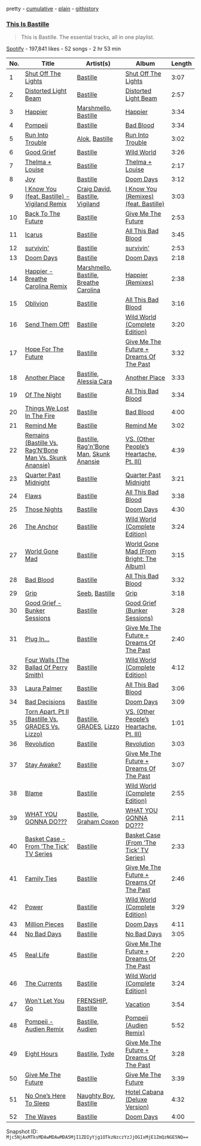 pretty - [cumulative](/playlists/cumulative/37i9dQZF1DZ06evO4xeFWM.md) - [plain](/playlists/plain/37i9dQZF1DZ06evO4xeFWM) - [githistory](https://github.githistory.xyz/mackorone/spotify-playlist-archive/blob/main/playlists/plain/37i9dQZF1DZ06evO4xeFWM)

### [This Is Bastille](https://open.spotify.com/playlist/37i9dQZF1DZ06evO4xeFWM)

> This is Bastille\. The essential tracks, all in one playlist.

[Spotify](https://open.spotify.com/user/spotify) - 197,841 likes - 52 songs - 2 hr 53 min

| No. | Title | Artist(s) | Album | Length |
|---|---|---|---|---|
| 1 | [Shut Off The Lights](https://open.spotify.com/track/6Au9UDzjeGFen7qMEDKju7) | [Bastille](https://open.spotify.com/artist/7EQ0qTo7fWT7DPxmxtSYEc) | [Shut Off The Lights](https://open.spotify.com/album/3tCwAtRvtyPDYQnKPXnJD7) | 3:07 |
| 2 | [Distorted Light Beam](https://open.spotify.com/track/7bREivF1RTm0vOYB2wi7nE) | [Bastille](https://open.spotify.com/artist/7EQ0qTo7fWT7DPxmxtSYEc) | [Distorted Light Beam](https://open.spotify.com/album/5FnEu6Hpo6dZ8qIp3BX5Bz) | 2:57 |
| 3 | [Happier](https://open.spotify.com/track/2dpaYNEQHiRxtZbfNsse99) | [Marshmello](https://open.spotify.com/artist/64KEffDW9EtZ1y2vBYgq8T), [Bastille](https://open.spotify.com/artist/7EQ0qTo7fWT7DPxmxtSYEc) | [Happier](https://open.spotify.com/album/78EicdHZr5XBWD7llEZ1Jh) | 3:34 |
| 4 | [Pompeii](https://open.spotify.com/track/6fNhZRFEkBfgW39W3wKARJ) | [Bastille](https://open.spotify.com/artist/7EQ0qTo7fWT7DPxmxtSYEc) | [Bad Blood](https://open.spotify.com/album/1jUoeAbO2HCADZ1uiyLYIo) | 3:34 |
| 5 | [Run Into Trouble](https://open.spotify.com/track/5C2mUkFTs51bizl4LAaqRy) | [Alok](https://open.spotify.com/artist/0NGAZxHanS9e0iNHpR8f2W), [Bastille](https://open.spotify.com/artist/7EQ0qTo7fWT7DPxmxtSYEc) | [Run Into Trouble](https://open.spotify.com/album/2Cfzwp8KLSsL7oul0sGirP) | 3:02 |
| 6 | [Good Grief](https://open.spotify.com/track/6IGA5YrFiEr5ANrMqKkR6H) | [Bastille](https://open.spotify.com/artist/7EQ0qTo7fWT7DPxmxtSYEc) | [Wild World](https://open.spotify.com/album/5NfeW0DqFVT3Su3kHBgTf4) | 3:26 |
| 7 | [Thelma + Louise](https://open.spotify.com/track/4UxATpWvXewD5EZUW01EeQ) | [Bastille](https://open.spotify.com/artist/7EQ0qTo7fWT7DPxmxtSYEc) | [Thelma + Louise](https://open.spotify.com/album/4C5H43XMaCWlOqqHP7qXd7) | 2:17 |
| 8 | [Joy](https://open.spotify.com/track/6Tt1P5CLUrl59oSOTVxON0) | [Bastille](https://open.spotify.com/artist/7EQ0qTo7fWT7DPxmxtSYEc) | [Doom Days](https://open.spotify.com/album/2QzbL1DICo4xZnWr8Sw4fF) | 3:12 |
| 9 | [I Know You \(feat\. Bastille\) \- Vigiland Remix](https://open.spotify.com/track/1byydVLDAt7An5Pk3SuL5j) | [Craig David](https://open.spotify.com/artist/2JyWXPbkqI5ZJa3gwqVa0c), [Bastille](https://open.spotify.com/artist/7EQ0qTo7fWT7DPxmxtSYEc), [Vigiland](https://open.spotify.com/artist/3tLYpanVDomWAZqF82NPds) | [I Know You \(Remixes\) \(feat\. Bastille\)](https://open.spotify.com/album/2WhixOxit7FV5fyM3XQTwo) | 3:03 |
| 10 | [Back To The Future](https://open.spotify.com/track/2i6j4kdRKZV4Y62I2bD1QC) | [Bastille](https://open.spotify.com/artist/7EQ0qTo7fWT7DPxmxtSYEc) | [Give Me The Future](https://open.spotify.com/album/2Jxhndt77Zu0Y5TVXM37ho) | 2:53 |
| 11 | [Icarus](https://open.spotify.com/track/3aO4GaEhtu1UanIGKefdD3) | [Bastille](https://open.spotify.com/artist/7EQ0qTo7fWT7DPxmxtSYEc) | [All This Bad Blood](https://open.spotify.com/album/5G6oMu9zNW2acdV0lqzI3L) | 3:45 |
| 12 | [survivin'](https://open.spotify.com/track/1lwvJQGhdq6Kyr4BBquf23) | [Bastille](https://open.spotify.com/artist/7EQ0qTo7fWT7DPxmxtSYEc) | [survivin'](https://open.spotify.com/album/3aFhgv33grS5tIxAUqwtBC) | 2:53 |
| 13 | [Doom Days](https://open.spotify.com/track/1TkXApzsz0a6YRArjbqprt) | [Bastille](https://open.spotify.com/artist/7EQ0qTo7fWT7DPxmxtSYEc) | [Doom Days](https://open.spotify.com/album/2QzbL1DICo4xZnWr8Sw4fF) | 2:18 |
| 14 | [Happier \- Breathe Carolina Remix](https://open.spotify.com/track/31OqWK8Lc6GnUbnLG3GqPX) | [Marshmello](https://open.spotify.com/artist/64KEffDW9EtZ1y2vBYgq8T), [Bastille](https://open.spotify.com/artist/7EQ0qTo7fWT7DPxmxtSYEc), [Breathe Carolina](https://open.spotify.com/artist/53M4Iv2RkzzxFFvW2B1jhC) | [Happier \(Remixes\)](https://open.spotify.com/album/16M1uToqnw9bPO8wv8ypeE) | 2:38 |
| 15 | [Oblivion](https://open.spotify.com/track/3IvSKBO9Fu4yEWRPXvfrLU) | [Bastille](https://open.spotify.com/artist/7EQ0qTo7fWT7DPxmxtSYEc) | [All This Bad Blood](https://open.spotify.com/album/5G6oMu9zNW2acdV0lqzI3L) | 3:16 |
| 16 | [Send Them Off!](https://open.spotify.com/track/4Wg7VfvO7NVG57R8cSPDQG) | [Bastille](https://open.spotify.com/artist/7EQ0qTo7fWT7DPxmxtSYEc) | [Wild World \(Complete Edition\)](https://open.spotify.com/album/1qKjUIVG8KmtYceDBWjfqE) | 3:20 |
| 17 | [Hope For The Future](https://open.spotify.com/track/4fpypp2U7V67RvzEJxXYe9) | [Bastille](https://open.spotify.com/artist/7EQ0qTo7fWT7DPxmxtSYEc) | [Give Me The Future + Dreams Of The Past](https://open.spotify.com/album/2dssFgPLHm6Y1mINk3JNJ8) | 3:32 |
| 18 | [Another Place](https://open.spotify.com/track/2Fn4gZI3MAeWTiv7cSVxZQ) | [Bastille](https://open.spotify.com/artist/7EQ0qTo7fWT7DPxmxtSYEc), [Alessia Cara](https://open.spotify.com/artist/2wUjUUtkb5lvLKcGKsKqsR) | [Another Place](https://open.spotify.com/album/3PshhNStqCBXDzWm5O1VsE) | 3:33 |
| 19 | [Of The Night](https://open.spotify.com/track/7BNDyzwDboNRR2wmd7GSew) | [Bastille](https://open.spotify.com/artist/7EQ0qTo7fWT7DPxmxtSYEc) | [All This Bad Blood](https://open.spotify.com/album/5G6oMu9zNW2acdV0lqzI3L) | 3:34 |
| 20 | [Things We Lost In The Fire](https://open.spotify.com/track/3pm1X3oQBKQ4vcp3i9PWRg) | [Bastille](https://open.spotify.com/artist/7EQ0qTo7fWT7DPxmxtSYEc) | [Bad Blood](https://open.spotify.com/album/1jUoeAbO2HCADZ1uiyLYIo) | 4:00 |
| 21 | [Remind Me](https://open.spotify.com/track/5DlwOwWvIA9MOGixQnkwXD) | [Bastille](https://open.spotify.com/artist/7EQ0qTo7fWT7DPxmxtSYEc) | [Remind Me](https://open.spotify.com/album/7xlvDpADKIaRhPGgbMlsQ1) | 3:02 |
| 22 | [Remains \(Bastille Vs\. Rag’N’Bone Man Vs\. Skunk Anansie\)](https://open.spotify.com/track/6G43t8BCjmJyPGwNrAAPPV) | [Bastille](https://open.spotify.com/artist/7EQ0qTo7fWT7DPxmxtSYEc), [Rag'n'Bone Man](https://open.spotify.com/artist/4f9iBmdUOhQWeP7dcAn1pf), [Skunk Anansie](https://open.spotify.com/artist/5HlXA01kcjssYDT7EoqUJF) | [VS\. \(Other People’s Heartache, Pt\. III\)](https://open.spotify.com/album/1YXsPGQingGkJZLA8uuQNL) | 4:39 |
| 23 | [Quarter Past Midnight](https://open.spotify.com/track/1etiUDkISHELzQGMY79ryt) | [Bastille](https://open.spotify.com/artist/7EQ0qTo7fWT7DPxmxtSYEc) | [Quarter Past Midnight](https://open.spotify.com/album/70p5NvBOkvaxU1UeIxhE1Z) | 3:21 |
| 24 | [Flaws](https://open.spotify.com/track/14qPtxNN9MBdqKpP6l5q6G) | [Bastille](https://open.spotify.com/artist/7EQ0qTo7fWT7DPxmxtSYEc) | [All This Bad Blood](https://open.spotify.com/album/5G6oMu9zNW2acdV0lqzI3L) | 3:38 |
| 25 | [Those Nights](https://open.spotify.com/track/4R06uQw0yBQXWmatdIOlch) | [Bastille](https://open.spotify.com/artist/7EQ0qTo7fWT7DPxmxtSYEc) | [Doom Days](https://open.spotify.com/album/2QzbL1DICo4xZnWr8Sw4fF) | 4:30 |
| 26 | [The Anchor](https://open.spotify.com/track/0qwpBiu4uhW9hiQ6P4NePz) | [Bastille](https://open.spotify.com/artist/7EQ0qTo7fWT7DPxmxtSYEc) | [Wild World \(Complete Edition\)](https://open.spotify.com/album/1qKjUIVG8KmtYceDBWjfqE) | 3:24 |
| 27 | [World Gone Mad](https://open.spotify.com/track/1ZyQGXH9dZ4AecevHhKUxi) | [Bastille](https://open.spotify.com/artist/7EQ0qTo7fWT7DPxmxtSYEc) | [World Gone Mad \(From Bright: The Album\)](https://open.spotify.com/album/1eRw8LHFNcfucLRf0PWbHw) | 3:15 |
| 28 | [Bad Blood](https://open.spotify.com/track/04D2wKcN9ju5IY06nwV24m) | [Bastille](https://open.spotify.com/artist/7EQ0qTo7fWT7DPxmxtSYEc) | [All This Bad Blood](https://open.spotify.com/album/5G6oMu9zNW2acdV0lqzI3L) | 3:32 |
| 29 | [Grip](https://open.spotify.com/track/3gicyfiEVMGONgzygpWjNT) | [Seeb](https://open.spotify.com/artist/5iNrZmtVMtYev5M9yoWpEq), [Bastille](https://open.spotify.com/artist/7EQ0qTo7fWT7DPxmxtSYEc) | [Grip](https://open.spotify.com/album/1TwCR17ZsRgWTo00mmlzqq) | 3:18 |
| 30 | [Good Grief \- Bunker Sessions](https://open.spotify.com/track/6F65WOUiJFqsUhxTzzAWO7) | [Bastille](https://open.spotify.com/artist/7EQ0qTo7fWT7DPxmxtSYEc) | [Good Grief \(Bunker Sessions\)](https://open.spotify.com/album/5TUQcOAd9Pa2tBquRU0Tup) | 3:28 |
| 31 | [Plug In…](https://open.spotify.com/track/0yoQeKfgQwXg0nbMoYDnJg) | [Bastille](https://open.spotify.com/artist/7EQ0qTo7fWT7DPxmxtSYEc) | [Give Me The Future + Dreams Of The Past](https://open.spotify.com/album/2dssFgPLHm6Y1mINk3JNJ8) | 2:40 |
| 32 | [Four Walls \(The Ballad Of Perry Smith\)](https://open.spotify.com/track/6ezPXXacQCCz2wIzg4sEAj) | [Bastille](https://open.spotify.com/artist/7EQ0qTo7fWT7DPxmxtSYEc) | [Wild World \(Complete Edition\)](https://open.spotify.com/album/1qKjUIVG8KmtYceDBWjfqE) | 4:12 |
| 33 | [Laura Palmer](https://open.spotify.com/track/0V8W7phYnepJBNeSMp8fGd) | [Bastille](https://open.spotify.com/artist/7EQ0qTo7fWT7DPxmxtSYEc) | [All This Bad Blood](https://open.spotify.com/album/5G6oMu9zNW2acdV0lqzI3L) | 3:06 |
| 34 | [Bad Decisions](https://open.spotify.com/track/4OAxg8dC0yvuTp2A6vHrPF) | [Bastille](https://open.spotify.com/artist/7EQ0qTo7fWT7DPxmxtSYEc) | [Doom Days](https://open.spotify.com/album/2QzbL1DICo4xZnWr8Sw4fF) | 3:09 |
| 35 | [Torn Apart, Pt II \(Bastille Vs\. GRADES Vs\. Lizzo\)](https://open.spotify.com/track/6Gy30w4ebJg02BjLdULdNm) | [Bastille](https://open.spotify.com/artist/7EQ0qTo7fWT7DPxmxtSYEc), [GRADES](https://open.spotify.com/artist/5xtS6AoBUHhaAhxC1JN3PY), [Lizzo](https://open.spotify.com/artist/56oDRnqbIiwx4mymNEv7dS) | [VS\. \(Other People’s Heartache, Pt\. III\)](https://open.spotify.com/album/1YXsPGQingGkJZLA8uuQNL) | 1:01 |
| 36 | [Revolution](https://open.spotify.com/track/69c48S8phNtQZuM8ksaObz) | [Bastille](https://open.spotify.com/artist/7EQ0qTo7fWT7DPxmxtSYEc) | [Revolution](https://open.spotify.com/album/58mZEgMHwabU4Z5S2ggjCx) | 3:03 |
| 37 | [Stay Awake?](https://open.spotify.com/track/5RBOGco5lrq7mCF4PiiPZI) | [Bastille](https://open.spotify.com/artist/7EQ0qTo7fWT7DPxmxtSYEc) | [Give Me The Future + Dreams Of The Past](https://open.spotify.com/album/2dssFgPLHm6Y1mINk3JNJ8) | 3:07 |
| 38 | [Blame](https://open.spotify.com/track/7yrx5A6zDOsd7Bn02WvbLH) | [Bastille](https://open.spotify.com/artist/7EQ0qTo7fWT7DPxmxtSYEc) | [Wild World \(Complete Edition\)](https://open.spotify.com/album/1qKjUIVG8KmtYceDBWjfqE) | 2:55 |
| 39 | [WHAT YOU GONNA DO???](https://open.spotify.com/track/31brGBYDq5N15VxIn5juop) | [Bastille](https://open.spotify.com/artist/7EQ0qTo7fWT7DPxmxtSYEc), [Graham Coxon](https://open.spotify.com/artist/7ueZp29tCNwjIj4yAMTEaC) | [WHAT YOU GONNA DO???](https://open.spotify.com/album/60qrudaXQ3p7R3gX4ctAdD) | 2:11 |
| 40 | [Basket Case \- From ‘The Tick’ TV Series](https://open.spotify.com/track/3cfhXgklWpx5fCSYZOp9Wb) | [Bastille](https://open.spotify.com/artist/7EQ0qTo7fWT7DPxmxtSYEc) | [Basket Case \(From ‘The Tick’ TV Series\)](https://open.spotify.com/album/1Eza0hy1Gsfqq3i9AG6yuw) | 2:33 |
| 41 | [Family Ties](https://open.spotify.com/track/1HZfTE8QCq1adwblnuo9Uw) | [Bastille](https://open.spotify.com/artist/7EQ0qTo7fWT7DPxmxtSYEc) | [Give Me The Future + Dreams Of The Past](https://open.spotify.com/album/2dssFgPLHm6Y1mINk3JNJ8) | 2:46 |
| 42 | [Power](https://open.spotify.com/track/7mq92gCVqxaZQuzE6h9ZBp) | [Bastille](https://open.spotify.com/artist/7EQ0qTo7fWT7DPxmxtSYEc) | [Wild World \(Complete Edition\)](https://open.spotify.com/album/1qKjUIVG8KmtYceDBWjfqE) | 3:29 |
| 43 | [Million Pieces](https://open.spotify.com/track/7DjnfQNHk36aiMK4aLucMa) | [Bastille](https://open.spotify.com/artist/7EQ0qTo7fWT7DPxmxtSYEc) | [Doom Days](https://open.spotify.com/album/2QzbL1DICo4xZnWr8Sw4fF) | 4:11 |
| 44 | [No Bad Days](https://open.spotify.com/track/4NM72r7orR4QPkgox7astH) | [Bastille](https://open.spotify.com/artist/7EQ0qTo7fWT7DPxmxtSYEc) | [No Bad Days](https://open.spotify.com/album/6QwZ44ldGwp9W7DoJ8bwyw) | 3:05 |
| 45 | [Real Life](https://open.spotify.com/track/1HiwjKAIcaeLa1ZraVlxep) | [Bastille](https://open.spotify.com/artist/7EQ0qTo7fWT7DPxmxtSYEc) | [Give Me The Future + Dreams Of The Past](https://open.spotify.com/album/2dssFgPLHm6Y1mINk3JNJ8) | 2:20 |
| 46 | [The Currents](https://open.spotify.com/track/5hcxUMmvcL66B1OqPPres2) | [Bastille](https://open.spotify.com/artist/7EQ0qTo7fWT7DPxmxtSYEc) | [Wild World \(Complete Edition\)](https://open.spotify.com/album/1qKjUIVG8KmtYceDBWjfqE) | 3:24 |
| 47 | [Won't Let You Go](https://open.spotify.com/track/70F7cMgI25aFyipi4HsjoJ) | [FRENSHIP](https://open.spotify.com/artist/7xEFii6utZmQ61kX59HmLH), [Bastille](https://open.spotify.com/artist/7EQ0qTo7fWT7DPxmxtSYEc) | [Vacation](https://open.spotify.com/album/08RH5oSOsDss5CuJBzaPzz) | 3:54 |
| 48 | [Pompeii \- Audien Remix](https://open.spotify.com/track/2Kl1E3NdbzT7vVi93TffoX) | [Bastille](https://open.spotify.com/artist/7EQ0qTo7fWT7DPxmxtSYEc), [Audien](https://open.spotify.com/artist/4xnMDfgEmXZEEDdITKcGuE) | [Pompeii \(Audien Remix\)](https://open.spotify.com/album/4QJKyqHqUUBWEGYD7wekvU) | 5:52 |
| 49 | [Eight Hours](https://open.spotify.com/track/5rO5unCSIjPlKdwNxroqcx) | [Bastille](https://open.spotify.com/artist/7EQ0qTo7fWT7DPxmxtSYEc), [Tyde](https://open.spotify.com/artist/0chEYcnxOGTcwHRfmoEOYH) | [Give Me The Future + Dreams Of The Past](https://open.spotify.com/album/2dssFgPLHm6Y1mINk3JNJ8) | 3:28 |
| 50 | [Give Me The Future](https://open.spotify.com/track/4v4zSLaMkF5Ezx6KHHMQam) | [Bastille](https://open.spotify.com/artist/7EQ0qTo7fWT7DPxmxtSYEc) | [Give Me The Future](https://open.spotify.com/album/1kAx2UjqTEf2ztOybdaLZw) | 3:39 |
| 51 | [No One’s Here To Sleep](https://open.spotify.com/track/0txjdg6j38GxiWzfH2Skpg) | [Naughty Boy](https://open.spotify.com/artist/1bT7m67vi78r2oqvxrP3X5), [Bastille](https://open.spotify.com/artist/7EQ0qTo7fWT7DPxmxtSYEc) | [Hotel Cabana \(Deluxe Version\)](https://open.spotify.com/album/6ubgnzYckmWTNuCpc5Di5i) | 4:32 |
| 52 | [The Waves](https://open.spotify.com/track/38eQsWZeCAyYFB6d2lO94G) | [Bastille](https://open.spotify.com/artist/7EQ0qTo7fWT7DPxmxtSYEc) | [Doom Days](https://open.spotify.com/album/2QzbL1DICo4xZnWr8Sw4fF) | 4:00 |

Snapshot ID: `Mjc5NjAxMTksMDAwMDAwMDA5MjI1ZDIyYjg1OTkzNzczYzJjOGIxMjE1ZmQzNGE5NQ==`
